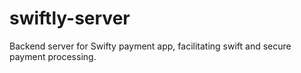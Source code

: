 # swiftly-server
Backend server for Swifty payment app, facilitating swift and secure payment processing.
